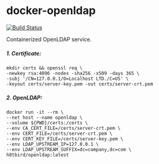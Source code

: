 # docker-openldap

[![Build Status](https://travis-ci.org/h0tbird/docker-openldap.svg?branch=master)](https://travis-ci.org/h0tbird/docker-openldap)

Containerized OpenLDAP service.

##### 1. Certificate:

```
mkdir certs && openssl req \
-newkey rsa:4096 -nodes -sha256 -x509 -days 365 \
-subj '/CN=127.0.0.1/O=Localhost LTD./C=US' \
-keyout certs/server-key.pem -out certs/server-crt.pem
```

##### 2. OpenLDAP:

```
docker run -it --rm \
--net host --name openldap \
--volume ${PWD}/certs:/certs \
--env CA_CERT_FILE=/certs/server-crt.pem \
--env CERT_FILE=/certs/server-crt.pem \
--env CERT_KEY_FILE=/certs/server-key.pem \
--env LDAP_UPSTREAM_IP=127.0.0.1 \
--env LDAP_UPSTREAM_SUFFIX=dc=company,dc=com \
h0tbird/openldap:latest
```
